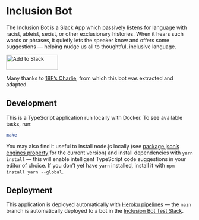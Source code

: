 # Inclusion Bot

The Inclusion Bot is a Slack App which passively listens for language with racist, ableist, sexist, or other exclusionary histories. When it hears such words or phrases, it quietly lets the speaker know and offers some suggestions — helping nudge us all to thoughtful, inclusive language.

<a href="https://inclusion-bot.dunkman.me/install"><img alt="Add to Slack" height="40" width="139" src="https://platform.slack-edge.com/img/add_to_slack@2x.png"></a>

Many thanks to [18F’s Charlie](https://github.com/18F/charlie), from which this bot was extracted and adapted.

## Development

This is a TypeScript application run locally with Docker. To see available tasks, run:

```sh
make
```

You may also find it useful to install node.js locally (see [package.json’s engines property](./package.json) for the current version) and install dependencies with `yarn install` — this will enable intelligent TypeScript code suggestions in your editor of choice. If you don’t yet have `yarn` installed, install it with `npm install yarn --global`.

## Deployment

This application is deployed automatically with [Heroku pipelines](https://devcenter.heroku.com/articles/pipelines) — the `main` branch is automatically deployed to a bot in the [Inclusion Bot Test Slack](https://inclusion-bot.slack.com/).
